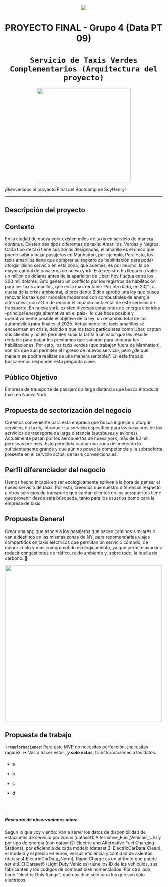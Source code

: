 
<p align=center><img src=https://d31uz8lwfmyn8g.cloudfront.net/Assets/logo-henry-white-lg.png><p>

# <h1 align=center> **PROYECTO FINAL - Grupo 4 (Data PT 09)** </h1>

# <h1 align=center>**`Servicio de Taxis Verdes Complementarios (Arquitectura del proyecto)`**</h1>

<p align="center">
<img src="https://github.com/AgustinNiederle/ProyectoFinalPrueba/blob/main/gr%C3%A1ficos/primera%20arquitectura%20de%20proyecto.jpg"  height=300>
</p>

¡Bienvenidos al  proyecto FInal del Bootcamp de SoyHenry!
<hr>  

## **Descripción del proyecto**

## Contexto
En la ciudad de nueva york existen miles de taxis en servicio de manera continua. Existen tres tipos diferentes de taxis: Amarillos, Verdes y Negros. Cada tipo de taxi tiene sus zonas designadas, el amarillo es el único que puede subir y bajar pasajeros en Manhattan, por ejemplo. Para esto, los taxis amarillos tiene que comprar su registro de habiltitación para poder otorgar dicho servicio en esta zona, que además, es por mucho, la de mayor caudal de pasajeros de nueva york. Este registro ha llegado a valer un millón de dolares antes de la aparición de Uber; hoy fluctua entre los 200 mil dolares. Esto generó un conflicto por los registros de habilitación para ser taxis amarillos, que es la más rentable. 
Por otro lado, en 2021, a cuasa de la crisis ambiental, el presidente Biden aprobó una ley que busca renovar los taxis por modelos modernos con combustibles de energía alternativa, con el fin de reducir el impacto ambiental de este servicio de transporte. En nueva york, existen diversas estaciones de energía electrica -principal energía alternativa en el país-, lo que hace posible y operativamente posible el objetivo de la ley: un recambio total de los automóviles para finales el 2025. Actualmente los taxis amarillos se encuentran en crisis, debido a que los taxis particulares como Uber, captan sus clientes y no les permiten subir la tarifa a un valor que les resulte rentable para pagar los prestamos que sacaron para comprar las habilitaciones. Por esto, los taxis verdes (que trabajan fuera de Manhattan), son los que aún permiten el ingreso de nuevos servicio, pero ¿de què manera se podría realizar de una manera rentable?. En este trabajo buscaremos responder esta pregunta clave.

## Público Objetivo
Empresa de transporte de pasajeros a larga distancia que busca introducir taxis en Nueva York.

## Propuesta de sectorización del negocio
Creemos conveniente para esta empresa que busca ingresar a otorgar servicios de taxis, introducir su servicio específico para los pasajeros de los servicios de transporte de larga distancia (autobuses y aviones). Actualmente pasan por los aeropuertos de nueva york, más de 80 mil perosnas por mes. Esto permitiría captar una zona del mercado lo suficientemente grande y que aún no posee la competencia y la sobreoferta presente en el servicio actual de taxis convencionales.

## Perfil diferenciador del negocio
Hemos hecho incapié en ser ecologicamente activos a la hora de pensar el nuevo servicio de taxis. Por esto, creemos que nuestro diferencial respecto a otros servicios de transporte que captan clientes en los aeropuertos tiene que provenir desde esta búsqueda, tanto para los usuarios como para la empresa de taxis.  

## Propuesta General

Crear una app que asocie a los pasajeros que hacen caminos similares o van a destinos en las mismas zonas de NY, para recomendarles viajes compartidos en taxis eléctricos que permitan un servicio cómodo, de menor costo y más comprometido ecológicamente, ya que permite ayudar a reducir congestiones de tráfico, ruido ambiente y, sobre todo, la huella de carbono. :muscle:

<p align="center">
<img src="https://github.com/AgustinNiederle/ProyectoFinalPrueba/blob/main/gr%C3%A1ficos/primera%20arquitectura%20de%20proyecto.jpg"  height=500>
</p>


## **Propuesta de trabajo**

**`Transformaciones`**:  Para este MVP no necesitas perfección, ¡necesitas rapidez! ⏩ Vas a hacer estas, ***y solo estas***, transformaciones a los datos:


+ a

+ b
  
+ c

+ d

<br/>


  
<br/>



##### Racconto de observaciones mías: 
Segun lo que voy viendo: Van a servir los datos de disponibilidad de estaciones de servicio por zonas (dataset1: Alternative_Fuel_Vehicles_US) y por
tipo de energia (con dataset2: Electric and Alternative Fuel Charging Stations), 
por eficiencia de cada modelo (dataset 3: ElectricCarData_Clean),
el modelo y el precio en euros, versus eficiencia y cantidad de asientos (dataset4:ElectricCarData_Norm), 
Rapid Charge es un atributo que puede ser útil. 
El Dataset5 (Light Duty Vehicles) tiene los ID de los vehiculos, sus fabricantes y los còdigos de combustibles nomenclados. 
Por otro lado, tiene "electric Only Range", que nos dice solo para los que son sólo eléctricos.
